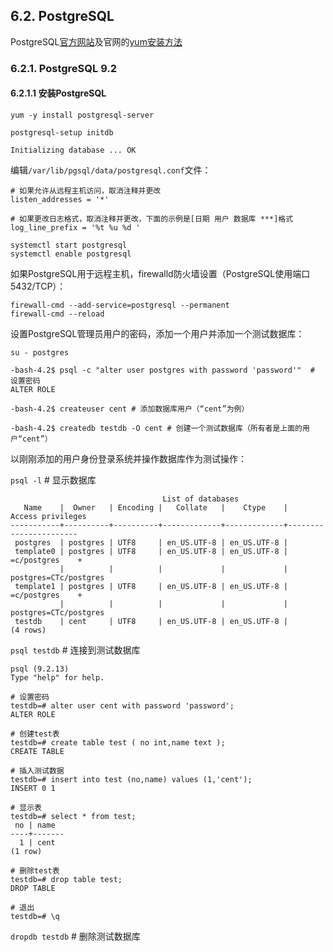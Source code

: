 ## 6.2. PostgreSQL

PostgreSQL[官方网站](https://www.postgresql.org/)及官网的[yum安装方法](https://www.postgresql.org/download/linux/redhat/)

### 6.2.1. PostgreSQL 9.2

#### 6.2.1.1 安装PostgreSQL

`yum -y install postgresql-server`

`postgresql-setup initdb`

```
Initializing database ... OK
```

编辑`/var/lib/pgsql/data/postgresql.conf`文件：

```
# 如果允许从远程主机访问，取消注释并更改
listen_addresses = '*'

# 如果更改日志格式，取消注释并更改，下面的示例是[日期 用户 数据库 ***]格式
log_line_prefix = '%t %u %d '
```

```
systemctl start postgresql
systemctl enable postgresql
```

如果PostgreSQL用于远程主机，firewalld防火墙设置（PostgreSQL使用端口5432/TCP）：

```
firewall-cmd --add-service=postgresql --permanent
firewall-cmd --reload
```

设置PostgreSQL管理员用户的密码，添加一个用户并添加一个测试数据库：

`su - postgres`

```
-bash-4.2$ psql -c "alter user postgres with password 'password'"  # 设置密码
ALTER ROLE

-bash-4.2$ createuser cent # 添加数据库用户（“cent”为例）

-bash-4.2$ createdb testdb -O cent # 创建一个测试数据库（所有者是上面的用户“cent”）
```

以刚刚添加的用户身份登录系统并操作数据库作为测试操作：

`psql -l` # 显示数据库

```
                                  List of databases
   Name    |  Owner   | Encoding |   Collate   |    Ctype    |   Access privileges
-----------+----------+----------+-------------+-------------+-----------------------
 postgres  | postgres | UTF8     | en_US.UTF-8 | en_US.UTF-8 |
 template0 | postgres | UTF8     | en_US.UTF-8 | en_US.UTF-8 | =c/postgres    +
           |          |          |             |             | postgres=CTc/postgres
 template1 | postgres | UTF8     | en_US.UTF-8 | en_US.UTF-8 | =c/postgres    +
           |          |          |             |             | postgres=CTc/postgres
 testdb    | cent     | UTF8     | en_US.UTF-8 | en_US.UTF-8 |
(4 rows)
```

`psql testdb` # 连接到测试数据库

```
psql (9.2.13)
Type "help" for help.

# 设置密码
testdb=# alter user cent with password 'password';
ALTER ROLE

# 创建test表
testdb=# create table test ( no int,name text );
CREATE TABLE

# 插入测试数据
testdb=# insert into test (no,name) values (1,'cent');
INSERT 0 1

# 显示表
testdb=# select * from test;
 no | name
----+-------
  1 | cent
(1 row)

# 删除test表
testdb=# drop table test;
DROP TABLE

# 退出
testdb=# \q
```

`dropdb testdb` # 删除测试数据库









